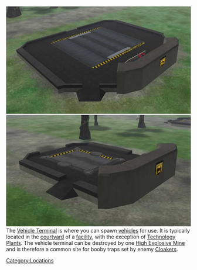 ![](../images/Airterm.jpg "fig:Airterm.jpg") ![](../images/Ground.jpg "fig:Ground.jpg") The
[Vehicle Terminal](Vehicle_Terminal.md) is where you can spawn
[vehicles](category:_Vehicles.md) for use. It is typically located in
the [courtyard](Courtyard.md) of a
[facility](Facility.md), with the exception of [Technology
Plants](Technology_Plant.md). The vehicle terminal can be
destroyed by one [High Explosive
Mine](../weapons/Adaptive_Construction_Engine.md) and is therefore a common
site for booby traps set by enemy
[Cloakers](../items/Infiltration_Suit.md).

[Category:Locations](Category:Locations.md)

